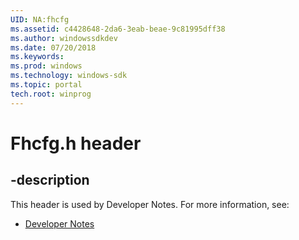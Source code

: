 ```yaml
---
UID: NA:fhcfg
ms.assetid: c4428648-2da6-3eab-beae-9c81995dff38
ms.author: windowssdkdev
ms.date: 07/20/2018
ms.keywords: 
ms.prod: windows
ms.technology: windows-sdk
ms.topic: portal
tech.root: winprog
---
```


# Fhcfg.h header


## -description


This header is used by Developer Notes. For more information, see:

- [Developer Notes](../_winprog)
